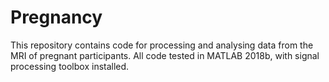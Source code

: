 # Pregnancy
This repository contains code for processing and analysing data from the MRI of pregnant participants. All code tested in MATLAB 2018b, with signal processing toolbox installed. 
